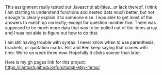 This assignment really tested our Javascript abilities...or lack thereof. I think I am starting to understand functions and nested data much better, but not enough to clearly explain it to someone else. I was able to get most of the answers to match up correctly; except for question number five. There was supposed to be much more data that was to be pulled out of the items array and I was not able to figure out how to do that.

I am still having trouble with syntax. I never know when to use parenthesis, brackets, or quotation marks. Brit and Ben keep saying that comes with time. We're on week three now. Hopefully it clicks sooner than later.  


Here is my gh pages link for this project:
https://llantukh.github.io/functional-etsy-items/
